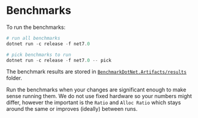 ﻿# Benchmarks

To run the benchmarks:

``` powershell
# run all benchmarks
dotnet run -c release -f net7.0

# pick benchmarks to run
dotnet run -c release -f net7.0 -- pick
```

The benchmark results are stored in [`BenchmarkDotNet.Artifacts/results`](BenchmarkDotNet.Artifacts/results/) folder.

Run the benchmarks when your changes are significant enough to make sense running them. We do not use fixed hardware so your numbers might differ, however the important is the `Ratio` and `Alloc Ratio` which stays around the same or improves (ideally) between runs. 
